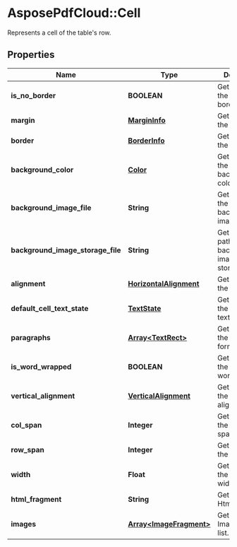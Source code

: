 ﻿# AsposePdfCloud::Cell
Represents a cell of the table's row.

## Properties
Name | Type | Description | Notes
------------ | ------------- | ------------- | -------------
**is_no_border** | **BOOLEAN** | Gets or sets the cell have border. | [optional] 
**margin** | [**MarginInfo**](MarginInfo.md) | Gets or sets the padding. | [optional] 
**border** | [**BorderInfo**](BorderInfo.md) | Gets or sets the border. | [optional] 
**background_color** | [**Color**](Color.md) | Gets or sets the background color. | [optional] 
**background_image_file** | **String** | Gets or sets the background image file. | [optional] 
**background_image_storage_file** | **String** | Gets or sets path of the background image file from storage. | [optional] 
**alignment** | [**HorizontalAlignment**](HorizontalAlignment.md) | Gets or sets the alignment. | [optional] 
**default_cell_text_state** | [**TextState**](TextState.md) | Gets or sets the default cell text state. | [optional] 
**paragraphs** | [**Array&lt;TextRect&gt;**](TextRect.md) | Gets or sets the cell&#39;s formatted text. | [optional] 
**is_word_wrapped** | **BOOLEAN** | Gets or sets the cell&#39;s text word wrapped. | [optional] 
**vertical_alignment** | [**VerticalAlignment**](VerticalAlignment.md) | Gets or sets the vertical alignment. | [optional] 
**col_span** | **Integer** | Gets or sets the column span. | [optional] 
**row_span** | **Integer** | Gets or sets the row span. | [optional] 
**width** | **Float** | Gets or sets the column width. | [optional] 
**html_fragment** | **String** | Gets or sets Html fragment. | [optional] 
**images** | [**Array&lt;ImageFragment&gt;**](ImageFragment.md) | Gets or sets ImageFragment list. | [optional] 


